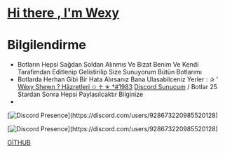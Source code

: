 # [Hi there , I'm Wexy](https://discord.com/users/928673220985520128) 

<!--
**Wexyshewn/Wexyshewn** is a ✨ _special_ ✨ repository because its `README.md` (this file) appears on your GitHub profile.

Here are some ideas to get you started:

- 🔭 I’m currently working on ...
- 🌱 I’m currently learning ...
- 👯 I’m looking to collaborate on ...
- 🤔 I’m looking for help with ...
- 💬 Ask me about ...
- 📫 How to reach me: ...
- 😄 Pronouns: ...
- ⚡ Fun fact: ...
-->

# Bilgilendirme 

- Botların Hepsi Sağdan Soldan Alınmıs Ve Bizat Benim Ve Kendi Tarafimdan Editlenip Gelistirilip Size Sunuyorum Bütün Botlarımı
- Botlarda Herhan Gibi Bir Hata Alırsanız Bana Ulasabilceniz Yerler : ✰ ' [Wéxy Shewn ? Hâzretleri ✩ ♱ ✭ †#1983](https://discord.com/users/928673220985520128) [Discord Sunucum](https://discord.gg/AMar6JjB) / Botlar 25 Stardan Sonra Hepsi Paylasılcaktır Bilginize
- 

[![Discord Presence](https://lanyard-profile-readme.vercel.app/api/928673220985520128?theme=light&bg=809ecf&animated=true&hideDiscrim=true&borderRadius=30px&idleMessage=Probably%20doing%20something%20else...)](https://discord.com/users/928673220985520128)


[![Discord Presence](https://lanyard-profile-readme.vercel.app/api/928673220985520128?theme=light&bg=809ecf&animated=false&hideDiscrim=true&borderRadius=30px&idleMessage=Probably%20doing%20something%20else...)](https://discord.com/users/928673220985520128)

[GİTHUB](https://github.com/Wexyshewn/Wexyshewn)
